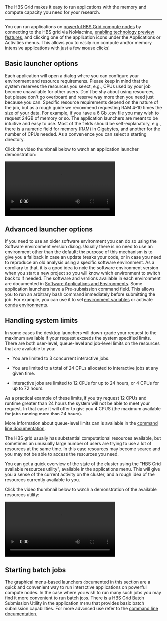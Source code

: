 
The HBS Grid makes it easy to run applications with the memory and compute
capacity you need for your research.

---

You can run applications on [powerful HBS Grid compute
nodes](https://www.hbs.edu/research-computing-services/resources/compute-cluster/)
by connecting to the HBS grid via NoMachine, [enabling technology
preview features](quickstart.md), and clicking one of the application
icons under the Applications or Activities menus. This allows you to
easily run compute and/or memory intensive applications with just a
few mouse clicks!

## Basic launcher options

Each application will open a dialog where you can configure your
environment and resource requirements. Please keep in mind that the
system reserves the resources you select, e.g., CPUs used by your job
become unavailable for other users. Don't be shy about using
resources, but please don't go overboard and reserve way more then you
need just because you can. Specific resource requirements depend on
the nature of the job, but as a rough guide we recommend requesting
RAM 4-10 times the size of your data. For example, if you have a 6 Gb
.csv file you may wish to request 24GB of memory or so. The
application launchers are meant to be intuitive and easy to use. Most
of the fields should be self-explanatory, e.g., there is a numeric
field for memory (RAM) in Gigabytes, and another for the number of
CPUs needed. As a convenience you can select a starting directory.

Click the video thumbnail below to watch an application launcher
demonstration:

<video width="70%" controls>
  <source src="media/launchers.webm" type="video/webm">
Your browser does not support the video tag.
</video>

## Advanced launcher options

If you need to use an older software environment you can do so using
the Software environment version dialog. Usually there is no need to
use an environment other than the default; the purpose of this
mechanism is to give you a fallback in case an update breaks your
code, or in case you need to reproduce an old analysis using a
specific software environment. As a corollary to that, it is a good
idea to note the software environment version when you start a new
project so you will know which environment to switch back to if
needed. The software and versions available in each environment are
documented in [Software Applications and
Environments](environments.md). Some application launchers have a
Pre-submission command field. This allows you to run an arbitrary bash
command immediately before submitting the job. For example, you can
use it to set [environment
variables](https://www.redhat.com/sysadmin/linux-environment-variables)
or activate [conda environments](https://docs.conda.io/en/latest/).

## Handling system limits

In some cases the desktop launchers will down-grade your request to the
maximum available if your request exceeds the system specified limits.
There are both user-level, queue-level and job-level limits on the resources that are available to you:

-   You are limited to
    3 concurrent interactive jobs.

-   You are limited to a total of
    24 CPUs allocated to interactive jobs at any given time.

-   Interactive jobs are limited to 12 CPUs for up to 24 hours, or 4
    CPUs for up to 72 hours.

As a practical example of these limits, if you try request 12 CPUs and
runtime greater than 24 hours the system will not be able to meet your
request. In that case it will offer to give you 4 CPUS (the maximum
available for jobs running more than 24 hours).

More information about queue-level limits can is available in the [command line
documentation](commandline.md).

The HBS grid usually has substantial computational resources available,
but sometimes an unusually large number of users are trying to use a lot
of resources at the same time. In this case resources may become scarce
and you may not be able to access the resources you need.

You can get a quick overview of the state of the cluster using the "HBS
Grid available resources utility", available in the applications menu.
This will give you a sense of the current activity on the cluster, and a
rough idea of the resources currently available to you.

Click the video thumbnail below to watch a demonstration of the
available resources utility:

<video width="70%" controls>
  <source src="media/jobfail.webm" type="video/webm">
Your browser does not support the video tag.
</video>

## Starting batch jobs

The graphical menu-based launchers documented in this section are a
quick and convenient way to run interactive applications on powerful
compute nodes. In the case where you wish to run many such jobs you
may find it more convenient to run batch jobs. There is a HBS Grid
Batch Submission Utility in the application menu that provides basic
batch submission capabilities. For more advanced use refer to the
[command line documentation](commandline.md).
